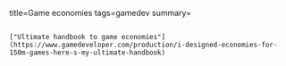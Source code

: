 title=Game economies
tags=gamedev
summary=
~~~~~~

["Ultimate handbook to game economies"](https://www.gamedeveloper.com/production/i-designed-economies-for-150m-games-here-s-my-ultimate-handbook)

